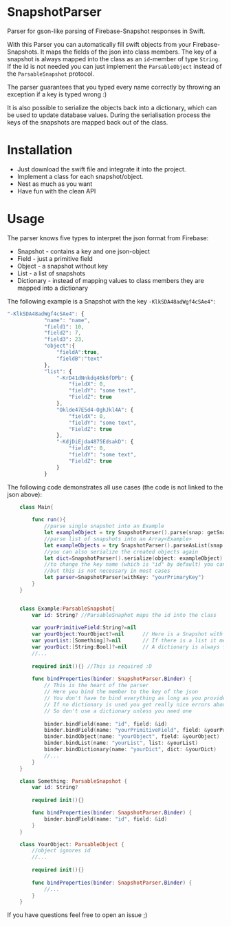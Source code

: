 # SnapshotParser
Parser for gson-like parsing of Firebase-Snapshot responses in Swift.


With this Parser you can automatically fill swift objects from your Firebase-Snapshots.
It maps the fields of the json into class members. 
The key of a snapshot is always mapped into the class as an ```id```-member of type ```String```.
If the id is not needed you can just implement the ```ParsableObject``` instead of the ```ParsableSnapshot``` protocol.

The parser guarantees that you typed every name correctly by throwing an exception if a key is typed wrong :)

It is also possible to serialize the objects back into a dictionary, which can be used to update database values.
During the serialisation process the keys of the snapshots are mapped back out of the class.

# Installation
* Just download the swift file and integrate it into the project.
* Implement a class for each snapshot/object.
* Nest as much as you want
* Have fun with the clean API

# Usage

The parser knows five types to interpret the json format from Firebase:

* Snapshot - contains a key and one json-object
* Field - just a primitive field
* Object - a snapshot without key
* List - a list of snapshots
* Dictionary - instead of mapping values to class members they are mapped into a dictionary

The following example is a Snapshot with the key ``-KlkSDA48adWgf4cSAe4"``:

```javascript
"-KlkSDA48adWgf4cSAe4": {
			"name": "name",
			"field1": 10,
			"field2": 7,
			"field3": 23,
			"object":{
				"fieldA":true,
				"fieldB":"text"
			},
			"list": {
				"-KrD41dNnkdq46k6fDPb": {
					"fieldX": 0,
					"fieldY": "some text",
					"FieldZ": true
				},
				"Oklde47E5d4-OghJkl4A": {
					"fieldX": 0,
					"fieldY": "some text",
					"FieldZ": true
				},
				"-KdjDiEjda4875EdsakD": {
					"fieldX": 0,
					"fieldY": "some text",
					"FieldZ": true
				}
			}
```

The following code demonstrates all use cases (the code is not linked to the json above):

```swift
    class Main{
        
        func run(){
            //parse single snapshot into an Example
            let exampleObject = try SnapshotParser().parse(snap: getSnapshot(),type: Example.self)
            //parse list of snapshots into an Array<Example>
            let exampleObjects = try SnapshotParser().parseAsList(snap: getSnapshot(),type: Example.self)
            //you can also serialize the created objects again
            let dict=SnapshotParser().serialize(object: exampleObject)
            //to change the key name (which is "id" by default) you can create the parser with a custom key
            //but this is not necessary in most cases
            let parser=SnapshotParser(withKey: "yourPrimaryKey") 
        }
    }


    class Example:ParsableSnapshot{
        var id: String? //ParsableSnaphot maps the id into the class
        
        var yourPrimitiveField:String?=nil
        var yourObject:YourObject?=nil      // Here is a Snapshot with an ignored id value
        var yourList:[Something]?=nil       // If there is a list it means that Example contains multiple snapshots
        var yourDict:[String:Bool]?=nil     // A dictionary is always filled with all the bindings which were not explicitly bound
        //...
        
        required init(){} //This is required :D
        
        func bindProperties(binder: SnapshotParser.Binder) {
            // This is the heart of the parser
            // Here you bind the member to the key of the json
            // You don't have to bind everything as long as you provide a dictionary to take the rest of the fields
            // If no dictionary is used you get really nice errors about typos in the names - that is a good thing!
            // So don't use a dictionary unless you need one
         
            binder.bindField(name: "id", field: &id)
            binder.bindField(name: "yourPrimitiveField", field: &yourPrimitiveField)
            binder.bindObject(name: "yourObject", field: &yourObject)
            binder.bindList(name: "yourList", list: &yourList)
            binder.bindDictionary(name: "yourDict", dict: &yourDict)
            //...
        }
    }

    class Something: ParsableSnapshot {
        var id: String?
        
        required init(){}

        func bindProperties(binder: SnapshotParser.Binder) {
            binder.bindField(name: "id", field: &id)
        }
    }

    class YourObject: ParsableObject {
        //object ignores id
        //...
        
        required init(){}
        
        func bindProperties(binder: SnapshotParser.Binder) {
            //...
        }
    }
```

If you have questions feel free to open an issue ;)

